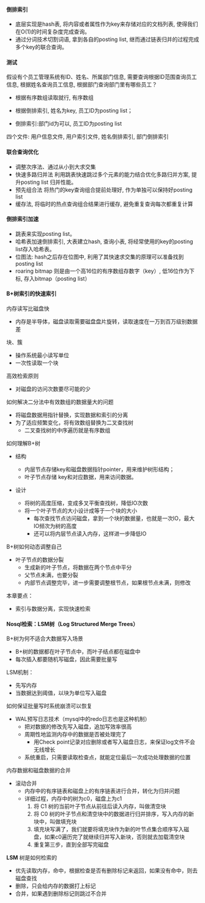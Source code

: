 #### 倒排索引
- 底层实现是hash表, 将内容或者属性作为key来存储对应的文档列表, 使得我们在O(1)的时间复杂度完成查询。
- 通过分词技术切割词语, 拿到各自的posting list, 继而通过链表归并的过程完成多个key的联合查询。 

#### 测试
假设有个员工管理系统有ID、姓名、所属部门信息, 需要查询根据ID范围查询员工信息, 根据姓名查询员工信息, 根据部门查询部门里有哪些员工？

- 根据有序数组读取就行, 有序数组 

- 根据倒排索引, 姓名为key, 员工ID为posting list；

- 倒排索引:部门id为可以, 员工ID为posting list 

四个文件: 用户信息文件, 用户索引文件, 姓名倒排索引, 部门倒排索引

#### 联合查询优化
- 调整次序法、通过从小到大求交集
- 快速多路归并法 利用跳表快速跳过多个元素的能力结合优化多路归并方案, 提升posting list 归并性能。
- 预先组合法 将热门的key查询组合提前处理好, 作为单独可以保持好posting list
- 缓存法, 将临时的热点查询组合结果进行缓存, 避免重复查询每次都重复计算

#### 倒排索引加速
- 跳表来实现posting list。
- 哈希表加速倒排索引, 大表建立hash, 查询小表, 将经常使用的key的posting list存入哈希表。
- 位图法: hash之后存在位图中, 利用了其快速求交集的原理可以准备找到posting list
- roaring bitmap 则是由一个高16位的有序数组存数字（key）, 低16位作为下标, 存入bitmap（posting list）

#### B+树索引的快速索引

内存读写比磁盘快

- 内存是半导体，磁盘读取需要磁盘盘片旋转，读取速度在一万到百万级别数据差

块、簇

- 操作系统最小读写单位
- 一次性读取一个块

高效检索原则

- 对磁盘的访问次数要尽可能的少

如何解决二分法中有效数组的数据量大的问题

- 将磁盘数据用指针替换，实现数据和索引的分离
- 为了适应频繁变化，将有效数组替换为二叉查找树
  - 二叉查找树的中序遍历就是有序数组

如何理解B+树

- 结构
  - 内层节点存储key和磁盘数据指针pointer，用来维护树形结构；
  - 叶子节点存储 key和对应数据，用来访问数据。

- 设计
  - 将树的高度压缩，变成多叉平衡查找树，降低IO次数
  - 将一个叶子节点的大小设计成等于一个块的大小
    - 每次查找节点访问磁盘，拿到一个块的数据量，也就是一次IO，最大IO频次为树的高度
    - 还可以将内层节点读入内存，这样进一步降低IO

B+树如何动态调整自己

- 叶子节点的数据分裂
  - 生成新的叶子节点，将数据在两个节点中平分
  - 父节点未满，也要分裂
  - 内部节点调整完毕，进一步需要调整根节点，如果根节点未满，则修改

本章要点：

- 索引与数据分离，实现快速检索

#### Nosql检索：LSM树（Log Structured Merge Trees）

B+树为何不适合大数据写入场景

- B+树的数据都在叶子节点中，而叶子结点都在磁盘中
- 每次插入都要随机写磁盘，因此需要批量写

LSM机制：

- 先写内存
- 当数据达到阈值，以块为单位写入磁盘

如何保证批量写时系统崩溃可以恢复

- WAL预写日志技术（mysql中的redo日志也是这种机制）
  - 把对数据的修改先写入磁盘，追加写效率很高
  - 周期性地监测内存中的数据是否被处理完了
    - 用Check point记录对应删除或者写入磁盘日志，来保证log文件不会无线增长
  - 系统重启，只需要读取检查点，就能定位最后一次成功处理数据的位置

内存数据和磁盘数据的合并

- 滚动合并
  - 内存中的有序链表和磁盘上的有序链表进行合并，转化为归并问题
  - 详细过程，内存中的树为c0，磁盘上为c1
    1. 将 C1 树的当前叶子节点从前往后读入内存，叫做清空块
    2. 将 C0 树的叶子节点和清空块中的数据进行归并排序，写入内存的新块中，叫做填充块
    3. 填充块写满了，我们就要将填充块作为新的叶节点集合顺序写入磁盘，如果c0遍历完了就继续归并写入新块，否则就去加载清空块
    4. 重复第三步，直到全部写完磁盘

**LSM** 树是如何检索的

- 优先读取内存，命中，根据检查是否有删除标记来返回，如果没有命中，则去磁盘查找
- 删除，只会给内存的数据打上标记
- 合并，如果遇到删除标记则跳过不合并





